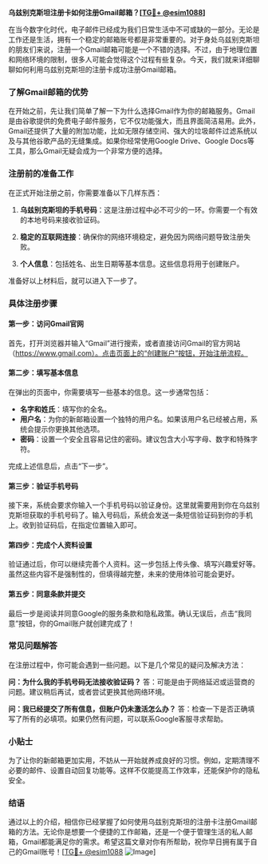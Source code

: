 **乌兹别克斯坦注册卡如何注册Gmail邮箱？[[TG💪+ @esim1088](https://t.me/s/esim1088)]**

在当今数字化时代，电子邮件已经成为我们日常生活中不可或缺的一部分。无论是工作还是生活，拥有一个稳定的邮箱账号都是非常重要的。对于身处乌兹别克斯坦的朋友们来说，注册一个Gmail邮箱可能是一个不错的选择。不过，由于地理位置和网络环境的限制，很多人可能会觉得这个过程有些复杂。今天，我们就来详细聊聊如何利用乌兹别克斯坦的注册卡成功注册Gmail邮箱。

### 了解Gmail邮箱的优势

在开始之前，先让我们简单了解一下为什么选择Gmail作为你的邮箱服务。Gmail是由谷歌提供的免费电子邮件服务，它不仅功能强大，而且界面简洁易用。此外，Gmail还提供了大量的附加功能，比如无限存储空间、强大的垃圾邮件过滤系统以及与其他谷歌产品的无缝集成。如果你经常使用Google Drive、Google Docs等工具，那么Gmail无疑会成为一个非常方便的选择。

### 注册前的准备工作

在正式开始注册之前，你需要准备以下几样东西：

1. **乌兹别克斯坦的手机号码**：这是注册过程中必不可少的一环。你需要一个有效的本地号码来接收验证码。
   
2. **稳定的互联网连接**：确保你的网络环境稳定，避免因为网络问题导致注册失败。

3. **个人信息**：包括姓名、出生日期等基本信息。这些信息将用于创建账户。

准备好以上材料后，就可以进入下一步了。

### 具体注册步骤

#### 第一步：访问Gmail官网

首先，打开浏览器并输入“Gmail”进行搜索，或者直接访问Gmail的官方网站（https://www.gmail.com）。点击页面上的“创建账户”按钮，开始注册流程。

#### 第二步：填写基本信息

在弹出的页面中，你需要填写一些基本的信息。这一步通常包括：

- **名字和姓氏**：填写你的全名。
- **用户名**：为你的新邮箱设置一个独特的用户名。如果该用户名已经被占用，系统会提示你更换其他选项。
- **密码**：设置一个安全且容易记住的密码。建议包含大小写字母、数字和特殊字符。

完成上述信息后，点击“下一步”。

#### 第三步：验证手机号码

接下来，系统会要求你输入一个手机号码以验证身份。这里就需要用到你在乌兹别克斯坦获取的手机号码了。输入号码后，系统会发送一条短信验证码到你的手机上。收到验证码后，在指定位置输入即可。

#### 第四步：完成个人资料设置

验证通过后，你可以继续完善个人资料。这一步包括上传头像、填写兴趣爱好等。虽然这些内容不是强制性的，但填得越完整，未来的使用体验可能会更好。

#### 第五步：同意条款并提交

最后一步是阅读并同意Google的服务条款和隐私政策。确认无误后，点击“我同意”按钮，你的Gmail账户就创建完成了！

### 常见问题解答

在注册过程中，你可能会遇到一些问题。以下是几个常见的疑问及解决方法：

**问：为什么我的手机号码无法接收验证码？**
答：可能是由于网络延迟或运营商的问题。建议稍后再试，或者尝试更换其他网络环境。

**问：我已经提交了所有信息，但账户仍未激活怎么办？**
答：检查一下是否正确填写了所有的必填项。如果仍然有问题，可以联系Google客服寻求帮助。

### 小贴士

为了让你的新邮箱更加实用，不妨从一开始就养成良好的习惯。例如，定期清理不必要的邮件、设置自动回复功能等。这样不仅能提高工作效率，还能保护你的隐私安全。

### 结语

通过以上的介绍，相信你已经掌握了如何使用乌兹别克斯坦的注册卡注册Gmail邮箱的方法。无论你是想要一个便捷的工作邮箱，还是一个便于管理生活的私人邮箱，Gmail都能满足你的需求。希望这篇文章对你有所帮助，祝你早日拥有属于自己的Gmail账号！[[TG💪+ @esim1088](https://t.me/s/esim1088) ![Image](https://i.postimg.cc/4NQfJmqS/Snipaste-2025-05-13-00-14-12.png)]